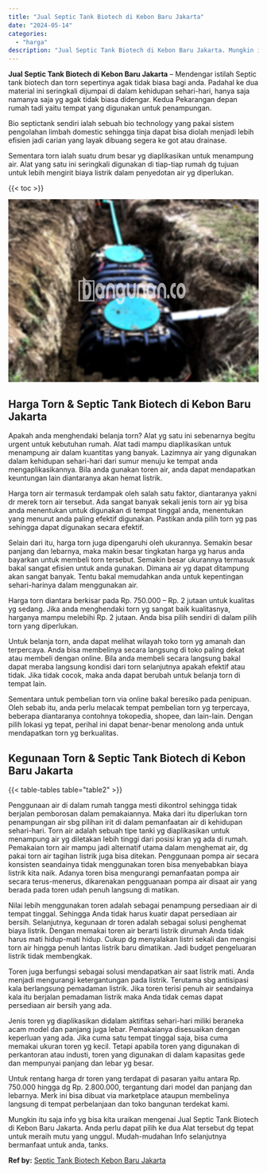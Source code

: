 ```yaml
---
title: "Jual Septic Tank Biotech di Kebon Baru Jakarta"
date: "2024-05-14"
categories: 
  - "harga"
description: "Jual Septic Tank Biotech di Kebon Baru Jakarta. Mungkin itu saja info yg bisa kita uraikan mengenai Jual Septic Tank Biotech di Kebon Baru Jakarta. Anda perl..."
---
```


**Jual Septic Tank Biotech di Kebon Baru Jakarta** – Mendengar istilah Septic tank biotech dan torn sepertinya agak tidak biasa bagi anda. Padahal ke dua material ini seringkali dijumpai di dalam kehidupan sehari-hari, hanya saja namanya saja yg agak tidak biasa didengar. Kedua Pekarangan depan rumah tadi yaitu tempat yang digunakan untuk penampungan.

Bio septictank sendiri ialah sebuah bio technology yang pakai sistem pengolahan limbah domestic sehingga tinja dapat bisa diolah menjadi lebih efisien jadi carian yang layak dibuang segera ke got atau drainase.

Sementara torn ialah suatu drum besar yg diaplikasikan untuk menampung air. Alat yang satu ini seringkali digunakan di tiap-tiap rumah dg tujuan untuk lebih mengirit biaya listrik dalam penyedotan air yg diperlukan.

{{< toc >}}

![Jual Septic Tank Biotech di Kebon Baru Jakarta](/images/jual-bio-septictank-49.png)

## Harga Torn & Septic Tank Biotech di Kebon Baru Jakarta

Apakah anda menghendaki belanja torn? Alat yg satu ini sebenarnya begitu urgent untuk kebutuhan rumah. Alat tadi mampu diaplikasikan untuk menampung air dalam kuantitas yang banyak. Lazimnya air yang digunakan dalam kehidupan sehari-hari dari sumur menuju ke tempat anda mengaplikasikannya. Bila anda gunakan toren air, anda dapat mendapatkan keuntungan lain diantaranya akan hemat listrik.

Harga torn air termasuk terdampak oleh salah satu faktor, diantaranya yakni dr merek torn air tersebut. Ada sangat banyak sekali jenis torn air yg bisa anda menentukan untuk digunakan di tempat tinggal anda, menentukan yang menurut anda paling efektif digunakan. Pastikan anda pilih torn yg pas sehingga dapat digunakan secara efektif.

Selain dari itu, harga torn juga dipengaruhi oleh ukurannya. Semakin besar panjang dan lebarnya, maka makin besar tingkatan harga yg harus anda bayarkan untuk membeli torn tersebut. Semakin besar ukurannya termasuk bakal sangat efisien untuk anda gunakan. Dimana air yg dapat ditampung akan sangat banyak. Tentu bakal memudahkan anda untuk kepentingan sehari-harinya dalam menggunakan air.

Harga torn diantara berkisar pada Rp. 750.000 – Rp. 2 jutaan untuk kualitas yg sedang. Jika anda menghendaki torn yg sangat baik kualitasnya, harganya mampu melebihi Rp. 2 jutaan. Anda bisa pilih sendiri di dalam pilih torn yang diperlukan.

Untuk belanja torn, anda dapat melihat wilayah toko torn yg amanah dan terpercaya. Anda bisa membelinya secara langsung di toko paling dekat atau membeli dengan online. Bila anda membeli secara langsung bakal dapat meraba langsung kondisi dari torn selanjutnya apakah efektif atau tidak. Jika tidak cocok, maka anda dapat berubah untuk belanja torn di tempat lain.

Sementara untuk pembelian torn via online bakal beresiko pada penipuan. Oleh sebab itu, anda perlu melacak tempat pembelian torn yg terpercaya, beberapa diantaranya contohnya tokopedia, shopee, dan lain-lain. Dengan pilih lokasi yg tepat, perihal ini dapat benar-benar menolong anda untuk mendapatkan torn yg berkualitas.

## Kegunaan Torn & Septic Tank Biotech di Kebon Baru Jakarta

{{< table-tables table="table2" >}}

Penggunaan air di dalam rumah tangga mesti dikontrol sehingga tidak berjalan pemborosan dalam pemakaiannya. Maka dari itu diperlukan torn penampungan air sbg pilihan irit di dalam pemanfaatan air di kehidupan sehari-hari. Torn air adalah sebuah tipe tanki yg diaplikasikan untuk menampung air yg diletakan lebih tinggi dari posisi kran yg ada di rumah. Pemakaian torn air mampu jadi alternatif utama dalam menghemat air, dg pakai torn air tagihan listrik juga bisa ditekan. Penggunaan pompa air secara konsisten seandainya tidak menggunakan toren bisa menyebabkan biaya listrik kita naik. Adanya toren bisa mengurangi pemanfaatan pompa air secara terus-menerus, dikarenakan pengguanaan pompa air disaat air yang berada pada toren udah penuh langsung di matikan.

Nilai lebih menggunakan toren adalah sebagai penampung persediaan air di tempat tinggal. Sehingga Anda tidak harus kuatir dapat persediaan air bersih. Selanjutnya, kegunaan dr toren adalah sebagai solusi penghemat biaya listrik. Dengan memakai toren air berarti listrik dirumah Anda tidak harus mati hidup-mati hidup. Cukup dg menyalakan listri sekali dan mengisi torn air hingga penuh lantas listrik baru dimatikan. Jadi budget pengeluaran listrik tidak membengkak.

Toren juga berfungsi sebagai solusi mendapatkan air saat listrik mati. Anda menjadi mengurangi ketergantungan pada listrik. Terutama sbg antisipasi kala berlangsung pemadaman listrik. Jika toren terisi penuh air seandainya kala itu berjalan pemadaman listrik maka Anda tidak cemas dapat persediaan air bersih yang ada.

Jenis toren yg diaplikasikan didalam aktifitas sehari-hari miliki beraneka acam model dan panjang juga lebar. Pemakaianya disesuaikan dengan keperluan yang ada. Jika cuma satu tempat tinggal saja, bisa cuma memakai ukuran toren yg kecil. Tetapi apabila toren yang digunakan di perkantoran atau industi, toren yang digunakan di dalam kapasitas gede dan mempunyai panjang dan lebar yg besar.

Untuk rentang harga dr toren yang terdapat di pasaran yaitu antara Rp. 750.000 hingga dg Rp. 2.800.000, tergantung dari model dan panjang dan lebarnya. Merk ini bisa dibuat via marketplace ataupun membelinya langsung di tempat perbelanjaan dan toko bangunan terdekat kami.

Mungkin itu saja info yg bisa kita uraikan mengenai Jual Septic Tank Biotech di Kebon Baru Jakarta. Anda perlu dapat pilih ke dua Alat tersebut dg tepat untuk meraih mutu yang unggul. Mudah-mudahan Info selanjutnya bermanfaat untuk anda, tanks.

**Ref by:** [Septic Tank Biotech Kebon Baru Jakarta](https://id.wikipedia.org/wiki/Septic)
